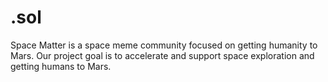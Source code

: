 # .sol
Space Matter is a space meme community focused on getting humanity to Mars. Our project goal is to accelerate and support space exploration and getting humans to Mars. 
